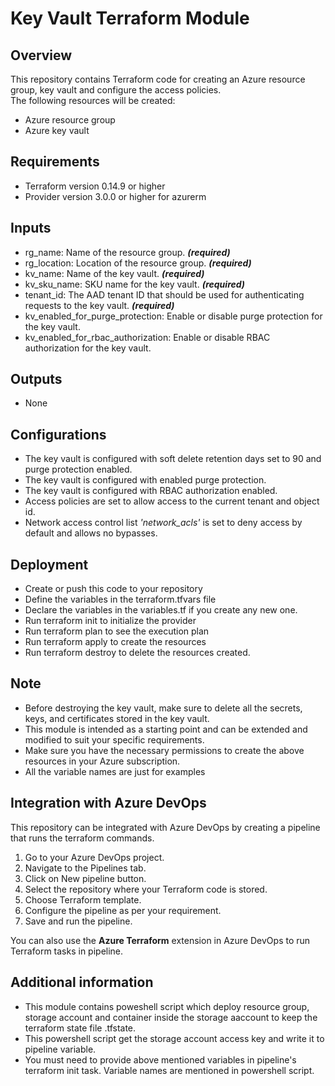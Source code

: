 # Key Vault Terraform Module
## Overview
This repository contains Terraform code for creating an Azure resource group, key vault and configure the access policies. <br/>The following resources will be created:
* Azure resource group
* Azure key vault
## Requirements
* Terraform version 0.14.9 or higher
* Provider version 3.0.0 or higher for azurerm
## Inputs
* rg_name: Name of the resource group. **_(required)_**
* rg_location: Location of the resource group. **_(required)_**
* kv_name: Name of the key vault. **_(required)_**
* kv_sku_name: SKU name for the key vault. **_(required)_**
* tenant_id: The AAD tenant ID that should be used for authenticating requests to the key vault.  **_(required)_**
* kv_enabled_for_purge_protection: Enable or disable purge protection for the key vault.
* kv_enabled_for_rbac_authorization: Enable or disable RBAC authorization for the key vault.
## Outputs
* None
## Configurations
* The key vault is configured with soft delete retention days set to 90 and purge protection enabled.
* The key vault is configured with enabled purge protection.
* The key vault is configured with RBAC authorization enabled.
* Access policies are set to allow access to the current tenant and object id.
* Network access control list _*'network_acls'*_ is set to deny access by default and allows no bypasses.
## Deployment
* Create or push this code to your repository
* Define the variables in the terraform.tfvars file
* Declare the variables in the variables.tf if you create any new one.
* Run terraform init to initialize the provider
* Run terraform plan to see the execution plan
* Run terraform apply to create the resources
* Run terraform destroy to delete the resources created.
## Note
* Before destroying the key vault, make sure to delete all the secrets, keys, and certificates stored in the key vault.
* This module is intended as a starting point and can be extended and modified to suit your specific requirements.
* Make sure you have the necessary permissions to create the above resources in your Azure subscription.
* All the variable names are just for examples
## Integration with Azure DevOps
This repository can be integrated with Azure DevOps by creating a pipeline that runs the terraform commands.

1. Go to your Azure DevOps project.
2. Navigate to the Pipelines tab.
3. Click on New pipeline button.
4. Select the repository where your Terraform code is stored.
5. Choose Terraform template.
6. Configure the pipeline as per your requirement.
7. Save and run the pipeline. <br/>

You can also use the **Azure Terraform** extension in Azure DevOps to run Terraform tasks in pipeline.
## Additional information
* This module contains poweshell script which deploy resource group, storage account and container inside the storage aaccount to keep the terraform state file .tfstate.
* This powershell script get the storage account access key and write it to pipeline variable.
* You must need to provide above mentioned variables in pipeline's terraform init task. Variable names are mentioned in powershell script.
